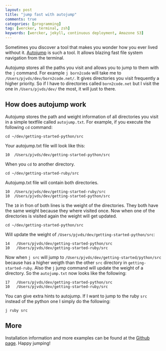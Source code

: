 ```yaml
---
layout: post
title: "jump fast with autojump"
comments: true
categories: [programming]
tag: [wercker, terminal, zsh]
keywords: [wercker, jekyll, continuous deployment, Amazone S3]
---
```


Sometimes you discover a tool that makes you wonder how you ever lived without it. [Autojump](https://github.com/joelthelion/autojump) is such a tool. It allows blazing fast file system navigation from the terminal.

Autojump stores all the paths you visit and allows you to jump to them with the `j` command. For example `j born2code` will take me to `/Users/pjvds/dev/born2code.net/`. It gives directories you visit frequently a higher priority. So if I have to directories called `born2code.net` but I visit the one in `/Users/pjvds/dev/` the most, it will just to there.

## How does autojump work
Autojump stores the path and weight information of all directories you visit in a simple textfile called `autojump.txt`. For example, if you execute the following `cd` command:

    cd ~/dev/getting-started-python/src

Your autojump.txt file will look like this:

    10  /Users/pjvds/dev/getting-started-python/src

When you `cd` to another directory.

    cd ~/dev/getting-started-ruby/src

Autojump.txt file will contain both directories.

    10  /Users/pjvds/dev/getting-started-ruby/src
    10  /Users/pjvds/dev/getting-started-python/src

The `10` in fron of both lines is the weight of the directories. They both have the same weight because they where visited once. Now when one of the directories is visited again the weight will get updated.

    cd ~/dev/getting-started-python/src

Will update the weight of `/Users/pjvds/dev/getting-started-python/src`:

    14   /Users/pjvds/dev/getting-started-python/src
    10   /Users/pjvds/dev/getting-started-ruby/src

Now when `j src` will jump to `/Users/pjvds/dev/getting-started/python/src` because has a higher weigth than the other `src` directory in `getting-started-ruby`. Also the `j` jump command will update the weight of a directory. So the `autojump.txt` now looks like the following:

    17   /Users/pjvds/dev/getting-started-python/src
    10   /Users/pjvds/dev/getting-started-ruby/src

You can give extra hints to autojump. If I want to jump to the ruby `src` instead of the python one I simply do the following:

    j ruby src

## More
Installation information and more examples can be found at the [Github page](https://github.com/joelthelion/autojump). Happy jumping!
